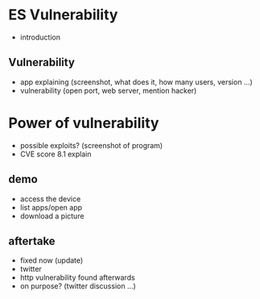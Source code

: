 # ES Vulnerability

- introduction
## Vulnerability

- app explaining (screenshot, what does it, how many users, version ...)
- vulnerability (open port, web server, mention hacker)

# Power of vulnerability
- possible exploits? (screenshot of program)
- CVE score 8.1 explain


## demo
- access the device
- list apps/open app
- download a picture

## aftertake

- fixed now (update)
- twitter 
- http vulnerability found afterwards
- on purpose? (twitter discussion ...)
